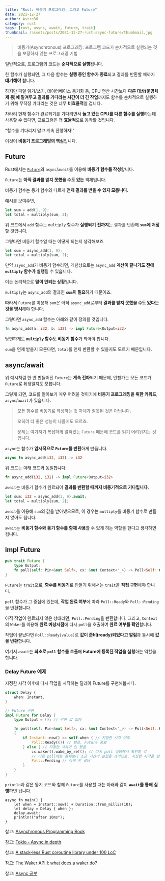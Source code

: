 ```yaml
---
title: "Rust: 비동기 프로그래밍, 그리고 Future"
date: 2021-12-27
author: Astro36
category: rust
tags: [rust, async, await, future, trait]
thumbnail: /assets/posts/2021-12-27-rust-async-future/thumbnail.jpg
---
```


> 비동기(Asynchronous) 프로그래밍: 프로그램 코드가 순차적으로 실행되는 것을 보장하지 않는 프로그래밍 기법

일반적으로, 프로그램의 코드는 **순차적으로 실행**됩니다.

한 함수가 실행되면, 그 다음 함수는 **실행 중인 함수가 종료**되고 결과를 반환할 때까지 **대기해야** 합니다.

하지만 파일 읽기/쓰기, 데이터베이스 동기화 등, CPU 연산 시간보다 **다른 대상(운영체제 등)에 맡겨두고 결과를 기다리는 시간이 더 긴 작업**까지도 함수를 순차적으로 실행하기 위해 무작정 기다리는 것은 너무 **비효율적**일 겁니다.

차라리 현재 함수가 완료되기를 기다리면서 **놀고 있는 CPU를 다른 함수를 실행**하는데 사용할 수 있다면, 프로그램은 더 **효율적**으로 동작할 것입니다.

"함수를 기다리지 말고 계속 진행하자!"

이것이 **비동기 프로그래밍의 핵심**입니다.

## Future

Rust에서는 [`Future`](https://doc.rust-lang.org/std/future/trait.Future.html)와 `async`/`await`를 이용해 **비동기 함수를 작성**합니다.

`Future`는 **아직 결과를 얻지 못했을 수도 있는** 객체입니다.

비동기 함수는 동기 함수와 다르게 **언제 결과를 받을 수 있지 모릅니다.**

예시를 보여주면,

```rs
let sum = add(1, 9);
let total = multiply(sum, 2);
```

위 코드에서 `add` 함수는 `multiply` 함수가 **실행되기 전까지**는 결과를 반환해 **`sum`에 저장**할 것입니다.

그렇다면 비동기 함수일 때는 어떻게 되는지 생각해보죠.

```rs
let sum = async_add(1, 9);
let total = multiply(sum, 2);
```

만약 `async_add`가 비동기 함수라면, 개념상으로는 `async_add` **계산이 끝나기도 전에 `multiply` 함수가 실행**될 수 있습니다.

이는 논리적으로 **말이 안되는 상황**입니다.

`multiply`는 `async_add`의 결과인 **`sum`이 필요**하기 때문이죠.

따라서 `Future`를 이용해 `sum`은 아직 `async_add`로부터 **결과를 받지 못했을 수도 있다는 것을 명시**해야 합니다.

그렇다면 `async_add` 함수는 아래와 같이 정의될 것입니다.

```rs
fn async_add(a: i32, b: i32) -> impl Future<Output=i32>
```

당연하게도 **`multiply` 함수도 비동기 함수**가 되어야 합니다.

`sum`을 언제 받을지 모른다면, `total`를 언제 반환할 수 있을지도 모르기 때문입니다.

## async/await

위 예시처럼 한 번 만들어진 `Future`는 **계속 전파**되기 때문에, 언젠가는 모든 코드가 `Future`로 뒤덮일지도 모릅니다.

그렇게 되면, 코드를 알아보기 매우 어려울 것이기에 **비동기 프로그래밍을 위한 키워드**, `async`/`await`가 있습니다.

> 모든 함수를 비동기로 작성하는 것 자체가 잘못된 것은 아닙니다.
>
> 오히려 더 좋은 성능이 나올지도 모르죠.
>
> 문제는 여기저기 복잡하게 얽혀있는 `Future` 때문에 코드를 읽기 어려워지는 것입니다.

`async`는 함수가 **암시적으로 `Future`를 반환**하게 만듭니다.

```rs
async fn async_add(i32, i32) -> i32
```

위 코드는 아래 코드와 동일합니다.

```rs
fn async_add(i32, i32) -> impl Future<Output=i32>
```

`await`는 비동기 함수가 완료되어 **결과를 반환할 때까지 비동기적으로 기다립니다.**

```rs
let sum: i32 = async_add(1, 9).await;
let total = multiply(sum, 2);
```

`await`를 이용해 `sum`의 값을 받아냈으므로, 이 경우는 `multiply`를 비동기 함수로 만들지 않아도 됩니다.

`await`는 **비동기 함수와 동기 함수를 함께 사용**할 수 있게 하는 역할을 한다고 생각하면 됩니다.

## impl Future

```rs
pub trait Future {
    type Output;
    fn poll(self: Pin<&mut Self>, cx: &mut Context<'_>) -> Poll<Self::Output>;
}
```

`Future`는 `trait`으로, **함수를 비동기**로 만들기 위해서는 `trait`을 **직접 구현**해야 합니다.

`poll` 함수가 그 중심에 있는데, **작업 완료 여부**에 따라 `Poll::Ready`와 `Poll::Pending`을 반환합니다.

아직 작업이 완료되지 않은 상태라면, `Poll::Pending`을 반환합니다.
그리고, `Context`의 `Waker`를 이용해 **완료 예상시점**에 다시 `poll`을 호출하여 **완료 여부를 확인**합니다.

작업이 끝났다면 `Poll::Ready(value)`로 **값이 준비(ready)되었다고 알림**과 동시에 **값을 반환**합니다.

여기서 `await`는 **최초로 `poll` 함수를 호출**해 **Future에 등록된 작업을 실행**하는 역할을 합니다.

### Delay Future 예제

지정한 시각 이후에 다시 작업을 시작하는 딜레이 Future를 구현해봅시다.

```rs
struct Delay {
    when: Instant,
}

// Future 구현
impl Future for Delay {
    type Output = (); // 반환 값 없음

    fn poll(self: Pin<&mut Self>, cx: &mut Context<'_>) -> Poll<Self::Output>
    {
        if Instant::now() >= self.when { // 지정한 시각 이후
            Poll::Ready(()) // 완료, Future 종료
        } else { // 지정한 시각이 안 됐음
            cx.waker().wake_by_ref(); // 다시 poll 실행해서 확인할 것
            // 다음 poll에는 현재보다 조금 시간이 흘렀을 것이므로, 지정한 시각을 넘었을 수도 있음
            Poll::Pending // 아직 안 끝남
        }
    }
}
```

`println`과 같은 동기 코드와 함께 `Future`를 사용할 때는 아래와 같이 **`await`를 통해 실행**하면 됩니다.

```
async fn main() {
    let when = Instant::now() + Duration::from_millis(10);
    let delay = Delay { when };
    delay.await;
    println!("after 10ms");
}
```

참고: [Asynchronous Programming Book](https://rust-lang.github.io/async-book/)

참고: [Tokio - Async in depth](https://tokio.rs/tokio/tutorial/async)

참고: [A stack-less Rust coroutine library under 100 LoC](https://blog.aloni.org/posts/a-stack-less-rust-coroutine-100-loc/)

참고: [The Waker API I: what does a waker do?](https://boats.gitlab.io/blog/post/wakers-i/)

참고: [Async 공부](https://neurowhai.tistory.com/360)
